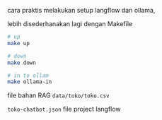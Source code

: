 cara praktis melakukan setup langflow dan ollama,

lebih disederhanakan lagi dengan Makefile

```bash
# up
make up

# down
make down

# in to ollam
make ollama-in
```

file bahan RAG `data/toko/toko.csv`

`toko-chatbot.json` file project langflow
